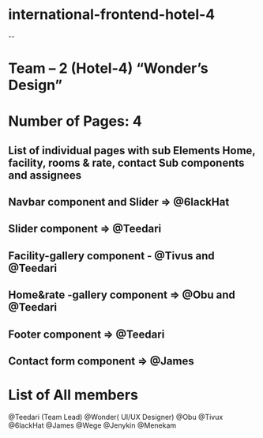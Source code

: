 # international-frontend-hotel-4
--
# Team – 2 (Hotel-4) “Wonder’s Design”
# Number of Pages: 4
List of individual pages with sub Elements
Home, facility, rooms & rate, contact
Sub components and assignees
--
Navbar component and Slider => @6lackHat
--
Slider component => @Teedari
-
Facility-gallery component - @Tivus and @Teedari
-
Home&rate -gallery component => @Obu and @Teedari
-
Footer component => @Teedari
-
Contact form component => @James
-

# List of All members
@Teedari (Team Lead)
@Wonder( UI/UX Designer)
@Obu 
@Tivux
@6lackHat 
@James 
@Wege
@Jenykin
@Menekam
